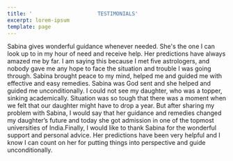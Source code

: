 ```yaml
---
title: '                     TESTIMONIALS'
excerpt: lorem-ipsum
template: page
---
```

Sabina gives wonderful guidance whenever needed. 
She's the one I can look up to in my hour of need and receive 
help. Her predictions have always amazed me by far. 
I am saying this because I met five astrologers, 
and nobody gave me any hope to face the situation 
and trouble I was going through. Sabina brought peace to 
my mind, helped me and guided me with effective and easy
 remedies. Sabina was God sent and she helped and guided
 me unconditionally. I could not see my daughter, who was 
a topper, sinking academically. Situation was so tough that 
there was a moment when we felt that our daughter might 
have to drop a year. But after sharing my problem with 
Sabina, I would say that her guidance and remedies changed 
my daughter’s future and today she got admission in one of
 the topmost universities of India.Finally, I would like to thank Sabina for the wonderful support and personal advice. Her              predictions have been very helpful and I know I can count on her for putting things into perspective and guide unconditionally.